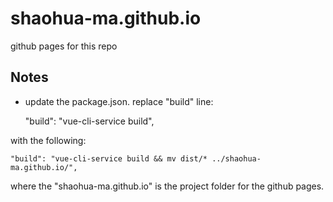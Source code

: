 # shaohua-ma.github.io
github pages for this repo

## Notes
* update the package.json. replace "build" line:

    "build": "vue-cli-service build",
    
with the following:

    "build": "vue-cli-service build && mv dist/* ../shaohua-ma.github.io/",

where the "shaohua-ma.github.io" is the project folder for the github pages.


